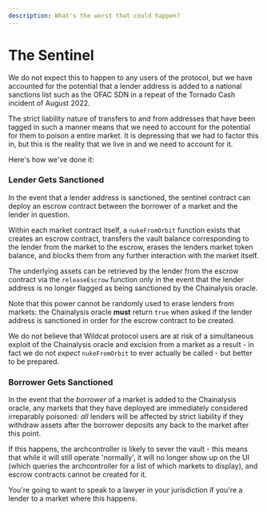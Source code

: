 ```yaml
---
description: What's the worst that could happen?
---
```


# The Sentinel

We do not expect this to happen to any users of the protocol, but we have accounted for the potential that a lender address is added to a national sanctions list such as the OFAC SDN in a repeat of the Tornado Cash incident of August 2022.

The strict liability nature of transfers to and from addresses that have been tagged in such a manner means that we need to account for the potential for them to poison a entire market. It is depressing that we had to factor this in, but this is the reality that we live in and we need to account for it.

Here's how we've done it:

### Lender Gets Sanctioned

In the event that a lender address is sanctioned, the sentinel contract can deploy an escrow contract between the borrower of a market and the lender in question.

Within each market contract itself, a `nukeFromOrbit` function exists that creates an escrow contract, transfers the vault balance corresponding to the lender from the market to the escrow, erases the lenders market token balance, and blocks them from any further interaction with the market itself.

The underlying assets can be retrieved by the lender from the escrow contract via the `releaseEscrow` function only in the event that the lender address is no longer flagged as being sanctioned by the Chainalysis oracle.

Note that this power cannot be randomly used to erase lenders from markets: the Chainalysis oracle **must** return `true` when asked if the lender address is sanctioned in order for the escrow contract to be created.

We do not believe that Wildcat protocol users are at risk of a simultaneous exploit of the Chainalysis oracle and excision from a market as a result - in fact we do not _expect_ `nukeFromOrbit` to ever actually be called - but better to be prepared.

### Borrower Gets Sanctioned

In the event that the _borrower_ of a market is added to the Chainalysis oracle, any markets that they have deployed are immediately considered irreparably poisoned: _all_ lenders will be affected by strict liability if they withdraw assets after the borrower deposits any back to the market after this point.

If this happens, the archcontroller is likely to sever the vault - this means that while it will still operate 'normally', it will no longer show up on the UI (which queries the archcontroller for a list of which markets to display), and escrow contracts cannot be created for it.

You're going to want to speak to a lawyer in your jurisdiction if you're a lender to a market where this happens.
